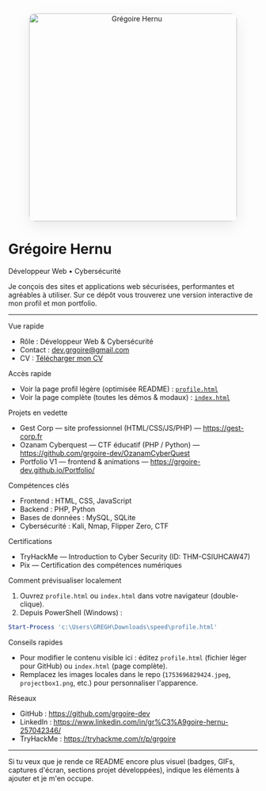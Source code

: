 <!-- Hero image displayed on GitHub profile -->
<p align="center">
	<img alt="Grégoire Hernu" src="https://speed.grgoire.fr/1753696829424.jpeg" width="420" style="border-radius:12px;box-shadow:0 10px 30px rgba(2,6,23,0.08)" />
</p>

# Grégoire Hernu

Développeur Web • Cybersécurité

Je conçois des sites et applications web sécurisées, performantes et agréables à utiliser. Sur ce dépôt vous trouverez une version interactive de mon profil et mon portfolio.

---

Vue rapide
- Rôle : Développeur Web & Cybersécurité
- Contact : [dev.grgoire@gmail.com](mailto:dev.grgoire@gmail.com)
- CV : [Télécharger mon CV](https://grgoire.fr/uploads/Hernu%20Gr%C3%A9goire.pdf)

Accès rapide
- Voir la page profil légère (optimisée README) : [`profile.html`](./profile.html)
- Voir la page complète (toutes les démos & modaux) : [`index.html`](./index.html)

Projets en vedette

- Gest Corp — site professionnel (HTML/CSS/JS/PHP) — https://gest-corp.fr
- Ozanam Cyberquest — CTF éducatif (PHP / Python) — https://github.com/grgoire-dev/OzanamCyberQuest
- Portfolio V1 — frontend & animations — https://grgoire-dev.github.io/Portfolio/

Compétences clés

- Frontend : HTML, CSS, JavaScript
- Backend : PHP, Python
- Bases de données : MySQL, SQLite
- Cybersécurité : Kali, Nmap, Flipper Zero, CTF

Certifications

- TryHackMe — Introduction to Cyber Security (ID: THM-CSIUHCAW47)
- Pix — Certification des compétences numériques

Comment prévisualiser localement

1. Ouvrez `profile.html` ou `index.html` dans votre navigateur (double-clique). 
2. Depuis PowerShell (Windows) :

```powershell
Start-Process 'c:\Users\GREGH\Downloads\speed\profile.html'
```

Conseils rapides
- Pour modifier le contenu visible ici : éditez `profile.html` (fichier léger pour GitHub) ou `index.html` (page complète). 
- Remplacez les images locales dans le repo (`1753696829424.jpeg`, `projectbox1.png`, etc.) pour personnaliser l'apparence.

Réseaux

- GitHub : https://github.com/grgoire-dev
- LinkedIn : https://www.linkedin.com/in/gr%C3%A9goire-hernu-257042346/
- TryHackMe : https://tryhackme.com/r/p/grgoire

---

Si tu veux que je rende ce README encore plus visuel (badges, GIFs, captures d'écran, sections projet développées), indique les éléments à ajouter et je m'en occupe.
